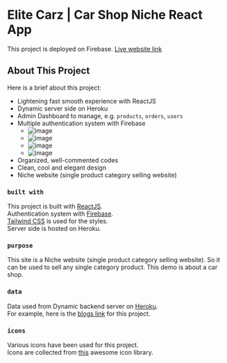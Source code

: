 # Elite Carz | Car Shop Niche React App

This project is deployed on Firebase. [Live website link](https://elite-carz.web.app/)

## About This Project

Here is a brief about this project: 
- Lightening fast smooth experience with ReactJS
- Dynamic server side on Heroku
- Admin Dashboard to manage, e.g. `products`, `orders`, `users`
- Multiple authentication system with Firebase
	<!-- - ![Twitter URL](https://img.shields.io/twitter/url?label=Twitter&style=social&url=https%3A%2F%2Ftwitter.com%2F)
	- ![GitHub URL](https://img.shields.io/github/url?label=GitHub&style=social&url=https%3A%2F%2Fgithub.com%2F) -->
	- ![image](https://img.shields.io/badge/Email%20&%20Password-FFC905?style=for-the-badge&logo=openAccess&logoColor=white)
	- ![image](https://img.shields.io/badge/Gmail-D14836?style=for-the-badge&logo=gmail&logoColor=white)
	- ![image](https://img.shields.io/badge/GitHub-100000?style=for-the-badge&logo=github&logoColor=white)
	- ![image](https://img.shields.io/badge/Twitter-1DA1F2?style=for-the-badge&logo=twitter&logoColor=white)
- Organized, well-commented codes
- Clean, cool and elegant design
- Niche website (single product category selling website)

### `built with`

This project is built with [ReactJS](https://reactjs.org/).\
Authentication system with [Firebase](https://firebase.google.com/).\
[Tailwind CSS](https://tailwindcss.com/) is used for the styles.\
Server side is hosted on Heroku.

### `purpose`

This site is a Niche website (single product category selling website). So it can be used to sell any single category product. This demo is about a car shop.

### `data`

Data used from Dynamic backend server on [Heroku](https://sheltered-caverns-44637.herokuapp.com/).\
For example, here is the [blogs link](https://sheltered-caverns-44637.herokuapp.com/blogs) for this project.

### `icons`

Various icons have been used for this project.\
Icons are collected from [this](https://react-icons.github.io/react-icons/) awesome icon library.
